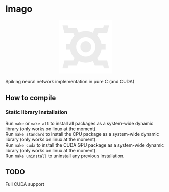 # Imago
<p align="center" width="100%">
    <img width="33%" src="/imago.png"> 
</p>
Spiking neural network implementation in pure C (and CUDA)

## How to compile
### Static library installation
Run `make` or `make all` to install all packages as a system-wide dynamic library (only works on linux at the moment).<br/>
Run `make standard` to install the CPU package as a system-wide dynamic library (only works on linux at the moment).<br/>
Run `make cuda` to install the CUDA GPU package as a system-wide dynamic library (only works on linux at the moment).<br/>
Run `make uninstall` to uninstall any previous installation.

## TODO
Full CUDA support
